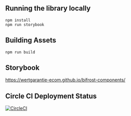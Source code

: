 ## Running the library locally
```
npm install
npm run storybook
```
## Building Assets
```
npm run build
```

## Storybook
https://wertgarantie-ecom.github.io/bifrost-components/

## Circle CI Deployment Status
[![CircleCI](https://circleci.com/gh/wertgarantie-ecom/bifrost-components/tree/master.svg?style=svg)](https://circleci.com/gh/wertgarantie-ecom/bifrost-components/tree/master)
